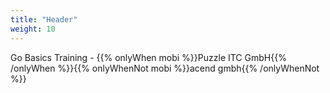 ```yaml
---
title: "Header"
weight: 10
---
```


<!-- markdownlint-disable MD033 -->
<div class="pdf-header">
<p>Go Basics Training - {{% onlyWhen mobi %}}Puzzle ITC GmbH{{% /onlyWhen %}}{{% onlyWhenNot mobi %}}acend gmbh{{% /onlyWhenNot %}}</p>
</div>
<!-- markdownlint-enable MD033 -->
